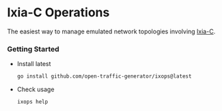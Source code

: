 # Ixia-C Operations

The easiest way to manage emulated network topologies involving [Ixia-C](https://github.com/open-traffic-generator/ixia-c).

### Getting Started

- Install latest

    ```sh
    go install github.com/open-traffic-generator/ixops@latest
    ```

- Check usage

    ```sh
    ixops help
    ```
